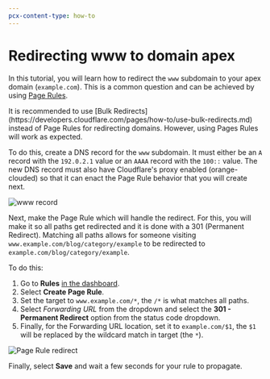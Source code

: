```yaml
---
pcx-content-type: how-to
---
```


# Redirecting www to domain apex

In this tutorial, you will learn how to redirect the `www` subdomain to your apex domain (`example.com`). This is a common question and can be achieved by using [Page Rules](https://support.cloudflare.com/hc/en-us/articles/218411427).

<Aside type= "note">
It is recommended to use [Bulk Redirects](https://developers.cloudflare.com/pages/how-to/use-bulk-redirects.md) instead of Page Rules for redirecting domains. However, using Pages Rules will work as expected.
</Aside>

To do this, create a DNS record for the `www` subdomain. It must either be an `A` record with the `192.0.2.1` value or an `AAAA` record with the `100::` value. The new DNS record must also have Cloudflare's proxy enabled (orange-clouded) so that it can enact the Page Rule behavior that you will create next.

![www record](./media/www_subdomain.png)

Next, make the Page Rule which will handle the redirect. For this, you will make it so all paths get redirected and it is done with a 301 (Permanent Redirect). Matching all paths allows for someone visiting `www.example.com/blog/category/example` to be redirected to `example.com/blog/category/example`.

To do this:
1. Go to **Rules** [in the dashboard](https://dash.cloudflare.com?to=/:account/:zone/rules).
2. Select **Create Page Rule**. 
3. Set the target to `www.example.com/*`, the `/*` is what matches all paths. 
4. Select *Forwarding URL* from the dropdown and select the **301 - Permanent Redirect** option from the status code dropdown. 
5. Finally, for the Forwarding URL location, set it to `example.com/$1`, the `$1` will be replaced by the wildcard match in target (the `*`).

![Page Rule redirect](./media/www_redirect_pagerule.png)

Finally, select **Save** and wait a few seconds for your rule to propagate.

